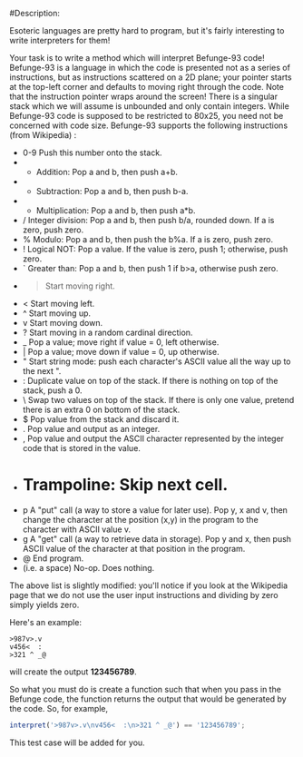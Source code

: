 #Description:

Esoteric languages are pretty hard to program, but it's fairly interesting to write interpreters for them!

Your task is to write a method which will interpret Befunge-93 code! Befunge-93 is a language in which the code is presented not as a series of instructions, but as instructions scattered on a 2D plane; your pointer starts at the top-left corner and defaults to moving right through the code. Note that the instruction pointer wraps around the screen! There is a singular stack which we will assume is unbounded and only contain integers. While Befunge-93 code is supposed to be restricted to 80x25, you need not be concerned with code size. Befunge-93 supports the following instructions (from Wikipedia) :

  * 0-9 Push this number onto the stack.
  * + Addition: Pop a and b, then push a+b.
  * - Subtraction: Pop a and b, then push b-a.
  * * Multiplication: Pop a and b, then push a*b.
  * / Integer division: Pop a and b, then push b/a, rounded down. If a is zero, push zero.
  * % Modulo: Pop a and b, then push the b%a. If a is zero, push zero.
  * ! Logical NOT: Pop a value. If the value is zero, push 1; otherwise, push zero.
  * ` Greater than: Pop a and b, then push 1 if b>a, otherwise push zero.
  * > Start moving right.
  * < Start moving left.
  * ^ Start moving up.
  * v Start moving down.
  * ? Start moving in a random cardinal direction.
  * _ Pop a value; move right if value = 0, left otherwise.
  * | Pop a value; move down if value = 0, up otherwise.
  * " Start string mode: push each character's ASCII value all the way up to the next ".
  * : Duplicate value on top of the stack. If there is nothing on top of the stack, push a 0.
  * \ Swap two values on top of the stack. If there is only one value, pretend there is an extra 0 on bottom of the stack.
  * $ Pop value from the stack and discard it.
  * . Pop value and output as an integer.
  * , Pop value and output the ASCII character represented by the integer code that is stored in the value.
  * # Trampoline: Skip next cell.
  * p A "put" call (a way to store a value for later use). Pop y, x and v, then change the character at the position (x,y) in the program to the character with ASCII value v.
  * g A "get" call (a way to retrieve data in storage). Pop y and x, then push ASCII value of the character at that position in the program.
  * @ End program.
  *  (i.e. a space) No-op. Does nothing.

The above list is slightly modified: you'll notice if you look at the Wikipedia page that we do not use the user input instructions and dividing by zero simply yields zero.

Here's an example:
```
>987v>.v
v456<  :
>321 ^ _@
```

will create the output **123456789**.

So what you must do is create a function such that when you pass in the Befunge code, the function returns the output that would be generated by the code. So, for example,
```javascript
interpret('>987v>.v\nv456<  :\n>321 ^ _@') == '123456789';
```
This test case will be added for you.
